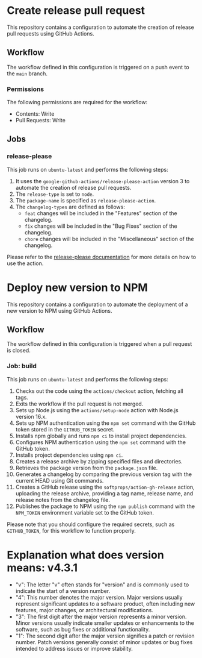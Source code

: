 # Create release pull request

This repository contains a configuration to automate the creation of release pull requests using GitHub Actions.

## Workflow

The workflow defined in this configuration is triggered on a push event to the `main` branch.

### Permissions

The following permissions are required for the workflow:

- Contents: Write
- Pull Requests: Write

## Jobs

### release-please

This job runs on `ubuntu-latest` and performs the following steps:

1. It uses the `google-github-actions/release-please-action` version 3 to automate the creation of release pull requests.
2. The `release-type` is set to `node`.
3. The `package-name` is specified as `release-please-action`.
4. The `changelog-types` are defined as follows:
   - `feat` changes will be included in the "Features" section of the changelog.
   - `fix` changes will be included in the "Bug Fixes" section of the changelog.
   - `chore` changes will be included in the "Miscellaneous" section of the changelog.

Please refer to the [release-please documentation](https://github.com/google-github-actions/release-please-action) for more details on how to use the action.

# Deploy new version to NPM

This repository contains a configuration to automate the deployment of a new version to NPM using GitHub Actions.

## Workflow

The workflow defined in this configuration is triggered when a pull request is closed.

### Job: build

This job runs on `ubuntu-latest` and performs the following steps:

1. Checks out the code using the `actions/checkout` action, fetching all tags.
2. Exits the workflow if the pull request is not merged.
3. Sets up Node.js using the `actions/setup-node` action with Node.js version 16.x.
4. Sets up NPM authentication using the `npm set` command with the GitHub token stored in the `GITHUB_TOKEN` secret.
5. Installs npm globally and runs `npm ci` to install project dependencies.
6. Configures NPM authentication using the `npm set` command with the GitHub token.
7. Installs project dependencies using `npm ci`.
8. Creates a release archive by zipping specified files and directories.
9. Retrieves the package version from the `package.json` file.
10. Generates a changelog by comparing the previous version tag with the current HEAD using Git commands.
11. Creates a GitHub release using the `softprops/action-gh-release` action, uploading the release archive, providing a tag name, release name, and release notes from the changelog file.
12. Publishes the package to NPM using the `npm publish` command with the `NPM_TOKEN` environment variable set to the GitHub token.

Please note that you should configure the required secrets, such as `GITHUB_TOKEN`, for this workflow to function properly.

# Explanation what does  version means: v4.3.1
- "v": The letter "v" often stands for "version" and is commonly used to indicate the start of a version number.
- "4": This number denotes the major version. Major versions usually represent significant updates to a software product, often including new features, major changes, or architectural modifications.
- "3": The first digit after the major version represents a minor version. Minor versions usually indicate smaller updates or enhancements to the software, such as bug fixes or additional functionality.
- "1": The second digit after the major version signifies a patch or revision number. Patch versions generally consist of minor updates or bug fixes intended to address issues or improve stability.

